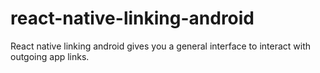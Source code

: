 # react-native-linking-android
React native linking android gives you a general interface to interact with outgoing app links.
